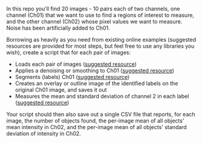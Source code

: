 In this repo you'll find 20 images - 10 pairs each of two channels, one channel (Ch01) that we want to use to find a regions of interest to measure, and the other channel (Ch02) whose pixel values we want to measure. Noise has been artificially added to Ch01.


Borrowing as heavily as you need from existing online examples (suggested resources are provided for most steps, but feel free to use any libraries you wish), create a script that for each pair of images:

* Loads each pair of images ([suggested resource](https://scikit-image.org/docs/dev/user_guide.html))
* Applies a denoising or smoothing to Ch01 ([suggested resource](https://scikit-image.org/docs/dev/auto_examples/#filtering-and-restoration))
* Segments (labels) Ch01 ([suggested resource](https://scikit-image.org/docs/dev/auto_examples/#segmentation-of-objects))
* Creates an overlay or outline image of the identified labels on the original Ch01 image, and saves it out
* Measures the mean and standard deviation of channel 2 in each label ([suggested resource](https://docs.scipy.org/doc/scipy/reference/ndimage.html#measurements))


Your script should then also save out a single CSV file that reports, for each image, the number of objects found, the per-image mean of all objects' mean intensity in Ch02, and the per-image mean of all objects' standard deviation of intensity in Ch02. 
